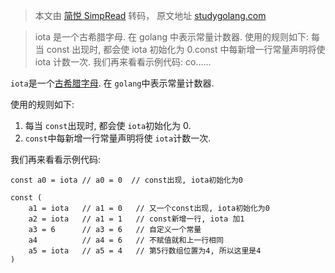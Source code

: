 > 本文由 [简悦 SimpRead](http://ksria.com/simpread/) 转码， 原文地址 [studygolang.com](https://studygolang.com/articles/30161)

> iota 是一个古希腊字母. 在 golang 中表示常量计数器. 使用的规则如下: 每当 const 出现时, 都会使 iota 初始化为 0.const 中每新增一行常量声明将使 iota 计数一次. 我们再来看看示例代码: co......

`iota`是一个[古希腊字母](https://en.wiktionary.org/wiki/iota). 在 `golang`中表示常量计数器.

使用的规则如下:

1. 每当 `const`出现时, 都会使 `iota`初始化为 0.
2. `const`中每新增一行常量声明将使 `iota`计数一次.

我们再来看看示例代码:

```
const a0 = iota // a0 = 0  // const出现, iota初始化为0

const (
    a1 = iota   // a1 = 0   // 又一个const出现, iota初始化为0
    a2 = iota   // a1 = 1   // const新增一行, iota 加1
    a3 = 6      // a3 = 6   // 自定义一个常量
    a4          // a4 = 6   // 不赋值就和上一行相同
    a5 = iota   // a5 = 4   // 第5行数组位置为4, 所以这里是4
)
```

